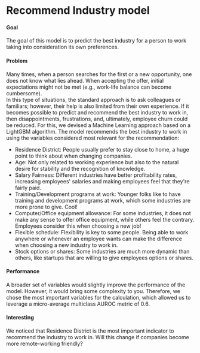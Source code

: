 # Recommend Industry model
#### Goal
The goal of this model is to predict the best industry for a person to work taking into consideration its own preferences. 

#### Problem
Many times, when a person searches for the first or a new opportunity, one does not know what lies ahead. 
When accepting the offer, initial expectations might not be met (e.g., work-life balance can become cumbersome).  
In this type of situations, the standard approach is to ask colleagues or familiars; however, their help is also limited from their own experience. 
If it becomes possible to predict and recommend the best industry to work in, then disappointments, frustrations, and, ultimately, employee churn could be reduced.
For this, we devised a Machine Learning approach based on a LightGBM algorithm. 
The model recommends the best industry to work in using the variables considered most relevant for the recommendation:
- Residence District: People usually prefer to stay close to home, a huge point to think about when changing companies.
- Age: Not only related to working experience but also to the natural desire for stability and the recognition of knowledge.
- Salary Fairness: Different industries have better profitability rates, increasing employees' salaries and making employees feel that they're fairly paid.
- Training/Development programs at work: Younger folks like to have training and development programs at work, which some industries are more prone to give. Cool!
- Computer/Office equipment allowance: For some industries, it does not make any sense to offer office equipment, while others feel the contrary. Employees consider this when choosing a new job!
- Flexible schedule: Flexibility is key to some people. Being able to work anywhere or whenever an employee wants can make the difference when choosing a new industry to work in.
- Stock options or shares: Some industries are much more dynamic than others, like startups that are willing to give employees options or shares.

#### Performance
A broader set of variables would slightly improve the performance of the model. 
However, it would bring some complexity to you. 
Therefore, we chose the most important variables for the calculation, which allowed us to leverage a micro-average multiclass AUROC metric of 0.6.

#### Interesting 
We noticed that Residence District is the most important indicator to recommend the industry to work in. 
Will this change if companies become more remote-working friendly?